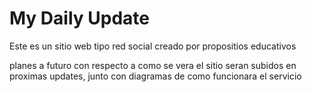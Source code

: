 # My Daily Update

Este es un sitio web tipo red social creado por propositios educativos

planes a futuro con respecto a como se vera el sitio seran subidos 
en proximas updates, junto con diagramas de como funcionara el servicio
